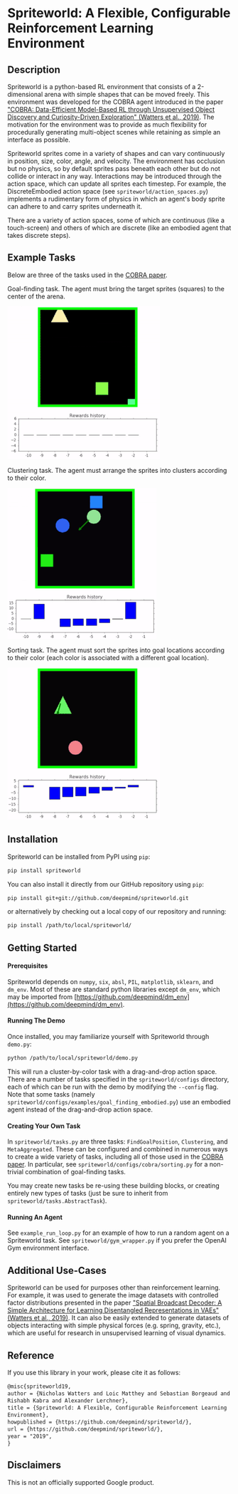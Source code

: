 # Spriteworld: A Flexible, Configurable Reinforcement Learning Environment

## Description

Spriteworld is a python-based RL environment that consists of a 2-dimensional
arena with simple shapes that can be moved freely. This environment was
developed for the COBRA agent introduced in the paper ["COBRA: Data-Efficient
Model-Based RL through Unsupervised Object Discovery and Curiosity-Driven
Exploration" (Watters et al., 2019)](https://arxiv.org/abs/1905.09275). The
motivation for the environment was to provide as much flexibility for
procedurally generating multi-object scenes while retaining as simple an
interface as possible.

Spriteworld sprites come in a variety of shapes and can vary continuously in
position, size, color, angle, and velocity. The environment has occlusion but no
physics, so by default sprites pass beneath each other but do not collide or
interact in any way. Interactions may be introduced through the action space,
which can update all sprites each timestep. For example, the DiscreteEmbodied
action space (see `spriteworld/action_spaces.py`) implements a rudimentary form
of physics in which an agent's body sprite can adhere to and carry sprites
underneath it.

There are a variety of action spaces, some of which are continuous (like a
touch-screen) and others of which are discrete (like an embodied agent that
takes discrete steps).

## Example Tasks

Below are three of the tasks used in the
[COBRA paper](https://arxiv.org/abs/1905.09275).

Goal-finding task. The agent must bring the target sprites (squares) to the
center of the arena.

![goal_finding_video](./gifs/goal_finding_video.gif)

Clustering task. The agent must arrange the sprites into clusters according to
their color.

![clustering_video](./gifs/clustering_video.gif)

Sorting task. The agent must sort the sprites into goal locations according
to their color (each color is associated with a different goal location).

![sorting_video](./gifs/sorting_video.gif)

## Installation

Spriteworld can be installed from PyPI using `pip`:

```bash
pip install spriteworld
```

You can also install it directly from our GitHub repository using `pip`:

```bash
pip install git+git://github.com/deepmind/spriteworld.git
```

or alternatively by checking out a local copy of our repository and running:

```bash
pip install /path/to/local/spriteworld/
```

## Getting Started

#### Prerequisites

Spriteworld depends on `numpy`, `six`, `absl`, `PIL`, `matplotlib`, `sklearn`,
and `dm_env`. Most of these are standard python libraries except `dm_env`, which
may be imported from
[https://github.com/deepmind/dm_env](https://github.com/deepmind/dm_env).

#### Running The Demo

Once installed, you may familiarize yourself with Spriteworld through `demo.py`:

```bash
python /path/to/local/spriteworld/demo.py
```

This will run a cluster-by-color task with a drag-and-drop action space. There
are a number of tasks specified in the `spriteworld/configs` directory, each of
which can be run with the demo by modifying the `--config` flag. Note that some
tasks (namely `spriteworld/configs/examples/goal_finding_embodied.py`) use an
embodied agent instead of the drag-and-drop action space.

#### Creating Your Own Task

In `spriteworld/tasks.py` are three tasks: `FindGoalPosition`, `Clustering`, and
`MetaAggregated`. These can be configured and combined in numerous ways to
create a wide variety of tasks, including all of those used in the
[COBRA paper](https://arxiv.org/abs/1905.09275). In particular, see
`spriteworld/configs/cobra/sorting.py` for a non-trivial combination of
goal-finding tasks.

You may create new tasks be re-using these building blocks, or creating entirely
new types of tasks (just be sure to inherit from
`spriteworld/tasks.AbstractTask`).

#### Running An Agent

See `example_run_loop.py` for an example of how to run a random agent on a
Spriteworld task. See `spriteworld/gym_wrapper.py` if you prefer the OpenAI Gym
environment interface.

## Additional Use-Cases

Spriteworld can be used for purposes other than reinforcement learning. For
example, it was used to generate the image datasets with controlled factor
distributions presented in the paper ["Spatial Broadcast Decoder: A Simple
Architecture for Learning Disentangled Representations in VAEs" (Watters et al.,
2019)](https://arxiv.org/abs/1901.07017). It can also be easily extended to
generate datasets of objects interacting with simple physical forces (e.g.
spring, gravity, etc.), which are useful for research in unsupervised learning
of visual dynamics.

## Reference

If you use this library in your work, please cite it as follows:

```
@misc{spriteworld19,
author = {Nicholas Watters and Loic Matthey and Sebastian Borgeaud and Rishabh Kabra and Alexander Lerchner},
title = {Spriteworld: A Flexible, Configurable Reinforcement Learning Environment},
howpublished = {https://github.com/deepmind/spriteworld/},
url = {https://github.com/deepmind/spriteworld/},
year = "2019",
}
```

## Disclaimers

This is not an officially supported Google product.
